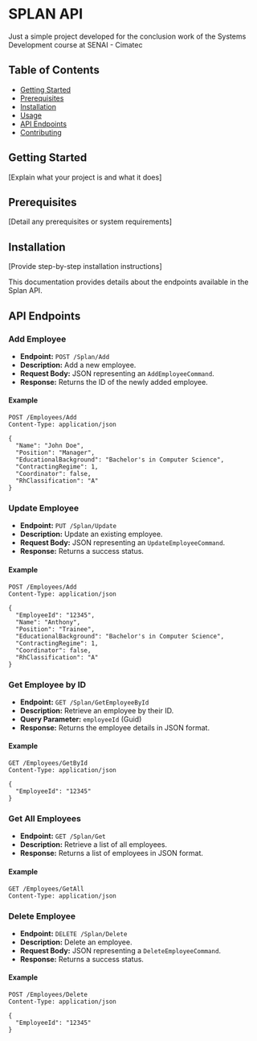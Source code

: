 # SPLAN API

Just a simple project developed for the conclusion work of the Systems Development course at SENAI - Cimatec

## Table of Contents

- [Getting Started](#getting-started)
- [Prerequisites](#prerequisites)
- [Installation](#installation)
- [Usage](#usage)
- [API Endpoints](#api-endpoints)
- [Contributing](#contributing)

## Getting Started

[Explain what your project is and what it does]

## Prerequisites

[Detail any prerequisites or system requirements]

## Installation

[Provide step-by-step installation instructions]

This documentation provides details about the endpoints available in the Splan API.

## API Endpoints

### Add Employee

- **Endpoint:** `POST /Splan/Add`
- **Description:** Add a new employee.
- **Request Body:** JSON representing an `AddEmployeeCommand`.
- **Response:** Returns the ID of the newly added employee.
#### Example

  ```http
  POST /Employees/Add
  Content-Type: application/json

  {
    "Name": "John Doe",
    "Position": "Manager",
    "EducationalBackground": "Bachelor's in Computer Science",
    "ContractingRegime": 1,
    "Coordinator": false,
    "RhClassification": "A"
  }
```
### Update Employee

- **Endpoint:** `PUT /Splan/Update`
- **Description:** Update an existing employee.
- **Request Body:** JSON representing an `UpdateEmployeeCommand`.
- **Response:** Returns a success status.
#### Example

  ```http
  POST /Employees/Add
  Content-Type: application/json

  {
    "EmployeeId": "12345",
    "Name": "Anthony",
    "Position": "Trainee",
    "EducationalBackground": "Bachelor's in Computer Science",
    "ContractingRegime": 1,
    "Coordinator": false,
    "RhClassification": "A"
  }
```

### Get Employee by ID

- **Endpoint:** `GET /Splan/GetEmployeeById`
- **Description:** Retrieve an employee by their ID.
- **Query Parameter:** `employeeId` (Guid)
- **Response:** Returns the employee details in JSON format.
#### Example

  ```http
  GET /Employees/GetById
  Content-Type: application/json

  {
    "EmployeeId": "12345"
  }
```

### Get All Employees

- **Endpoint:** `GET /Splan/Get`
- **Description:** Retrieve a list of all employees.
- **Response:** Returns a list of employees in JSON format.
#### Example

  ```http
  GET /Employees/GetAll
  Content-Type: application/json
  ```

### Delete Employee

- **Endpoint:** `DELETE /Splan/Delete`
- **Description:** Delete an employee.
- **Request Body:** JSON representing a `DeleteEmployeeCommand`.
- **Response:** Returns a success status.

#### Example

  ```http
  POST /Employees/Delete
  Content-Type: application/json

  {
    "EmployeeId": "12345"
  }
```


